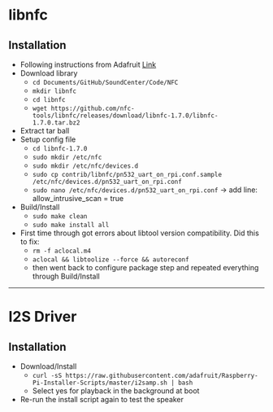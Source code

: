 # libnfc
## Installation
- Following instructions from Adafruit [Link](https://learn.adafruit.com/adafruit-nfc-rfid-on-raspberry-pi/building-libnfc)
- Download library
    - `cd Documents/GitHub/SoundCenter/Code/NFC`
    - `mkdir libnfc`
    - `cd libnfc`
    - `wget https://github.com/nfc-tools/libnfc/releases/download/libnfc-1.7.0/libnfc-1.7.0.tar.bz2`
- Extract tar ball
- Setup config file
    - `cd libnfc-1.7.0`
    - `sudo mkdir /etc/nfc`
    - `sudo mkdir /etc/nfc/devices.d`
    - `sudo cp contrib/libnfc/pn532_uart_on_rpi.conf.sample /etc/nfc/devices.d/pn532_uart_on_rpi.conf`
    - `sudo nano /etc/nfc/devices.d/pn532_uart_on_rpi.conf`
        -> add line: allow_intrusive_scan = true
- Build/Install
    - `sudo make clean`
    - `sudo make install all`
- First time through got errors about libtool version compatibility. Did this to fix:
    - `rm -f aclocal.m4`
    - `aclocal && libtoolize --force && autoreconf`
    - then went back to configure package step and repeated everything through Build/Install
***

# I2S Driver
## Installation
- Download/Install
    - `curl -sS https://raw.githubusercontent.com/adafruit/Raspberry-Pi-Installer-Scripts/master/i2samp.sh | bash`
    - Select yes for playback in the background at boot
- Re-run the install script again to test the speaker
